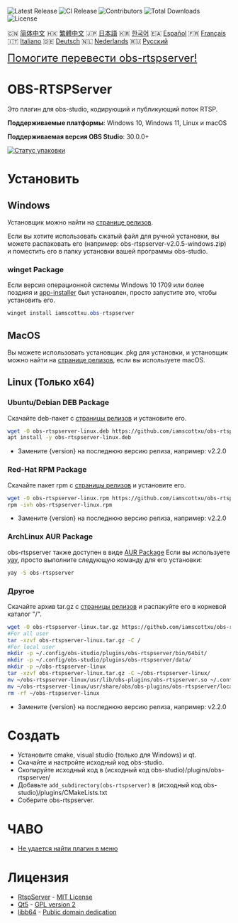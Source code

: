 ![Latest Release](https://img.shields.io/github/v/release/iamscottxu/obs-rtspserver.svg)
![CI Release](https://github.com/iamscottxu/obs-rtspserver/workflows/CI%20Release/badge.svg)
![Contributors](https://img.shields.io/github/contributors/iamscottxu/obs-rtspserver.svg)
![Total Downloads](https://img.shields.io/github/downloads/iamscottxu/obs-rtspserver/total.svg)
![License](https://img.shields.io/github/license/iamscottxu/obs-rtspserver.svg)


🇨🇳 [简体中文](//github.com/iamscottxu/obs-rtspserver/blob/master/README_zh-CN.md)
🇭🇰 [繁體中文](//github.com/iamscottxu/obs-rtspserver/blob/master/README_zh-TW.md)
🇯🇵 [日本語](//github.com/iamscottxu/obs-rtspserver/blob/master/README_ja-JP.md)
🇰🇷 [한국어](//github.com/iamscottxu/obs-rtspserver/blob/master/README_ko-KR.md)
🇪🇦 [Español](//github.com/iamscottxu/obs-rtspserver/blob/master/README_es-ES.md)
🇫🇷 [Français](//github.com/iamscottxu/obs-rtspserver/blob/master/README_fr-FR.md)
🇮🇹 [Italiano](//github.com/iamscottxu/obs-rtspserver/blob/master/README_it-IT.md)
🇩🇪 [Deutsch](//github.com/iamscottxu/obs-rtspserver/blob/master/README_de-DE.md)
🇳🇱 [Nederlands](//github.com/iamscottxu/obs-rtspserver/blob/master/README_nl-NL.md)
🇷🇺 [Русский](//github.com/iamscottxu/obs-rtspserver/blob/master/README_ru-RU.md)

<font size="5">[Помогите перевести obs-rtspserver!](https://www.transifex.com/scott-xu/obs-rtspserver)</font>

# OBS-RTSPServer

Это плагин для obs-studio, кодирующий и публикующий поток RTSP.

**Поддерживаемые платформы**: Windows 10, Windows 11, Linux и macOS

**Поддерживаемая версия OBS Studio**: 30.0.0+

[![Статус упаковки](https://repology.org/badge/vertical-allrepos/obs-rtspserver.svg)](https://repology.org/project/obs-rtspserver/versions)

# Установить
## Windows
Установщик можно найти на [странице релизов](https://github.com/iamscottxu/obs-rtspserver/releases).

Если вы хотите использовать сжатый файл для ручной установки, вы можете распаковать его (например: obs-rtspserver-v2.0.5-windows.zip) и поместить его в папку установки вашей программы obs-studio.

### winget Package
Если версия операционной системы Windows 10 1709 или более поздняя и [app-installer](https://www.microsoft.com/store/productId/9NBLGGH4NNS1) был установлен, просто запустите это, чтобы установить его.

```powershell
winget install iamscottxu.obs-rtspserver
```

## MacOS
Вы можете использовать установщик .pkg для установки, и установщик можно найти на [странице релизов](https://github.com/iamscottxu/obs-rtspserver/releases), если вы используете macOS.

## Linux (Только x64)
### Ubuntu/Debian DEB Package
Скачайте deb-пакет с [страницы релизов](https://github.com/iamscottxu/obs-rtspserver/releases) и установите его.

```bash
wget -O obs-rtspserver-linux.deb https://github.com/iamscottxu/obs-rtspserver/releases/download/{version}/obs-rtspserver-{version}-linux.deb
apt install -y obs-rtspserver-linux.deb
```
* Замените {version} на последнюю версию релиза, например: v2.2.0

### Red-Hat RPM Package
Скачайте пакет rpm с [страницы релизов](https://github.com/iamscottxu/obs-rtspserver/releases) и установите его.

```bash
wget -O obs-rtspserver-linux.rpm https://github.com/iamscottxu/obs-rtspserver/releases/download/{version}/obs-rtspserver-{version}-linux.rpm
rpm -ivh obs-rtspserver-linux.rpm
```
* Замените {version} на последнюю версию релиза, например: v2.2.0

### ArchLinux AUR Package
obs-rtspserver также доступен в виде [AUR Package](https://aur.archlinux.org/packages/?O=0&K=obs-rtspserver)
Если вы используете [yay](https://github.com/Jguer/yay), просто выполните следующую команду для его установки:

```bash
yay -S obs-rtspserver
```

### Другое
Скачайте архив tar.gz с [страницы релизов](https://github.com/iamscottxu/obs-rtspserver/releases) и распакуйте его в корневой каталог "/".

```bash
wget -O obs-rtspserver-linux.tar.gz https://github.com/iamscottxu/obs-rtspserver/releases/download/{version}/obs-rtspserver-{version}-linux.tar.gz
#For all user
tar -xzvf obs-rtspserver-linux.tar.gz -C /
#For local user
mkdir -p ~/.config/obs-studio/plugins/obs-rtspserver/bin/64bit/
mkdir -p ~/.config/obs-studio/plugins/obs-rtspserver/data/
mkdir -p ~/obs-rtspserver-linux
tar -xzvf obs-rtspserver-linux.tar.gz -C ~/obs-rtspserver-linux/
mv ~/obs-rtspserver-linux/usr/lib/obs-plugins/obs-rtspserver.so ~/.config/obs-studio/plugins/obs-rtspserver/bin/64bit/obs-rtspserver.so
mv ~/obs-rtspserver-linux/usr/share/obs/obs-plugins/obs-rtspserver/locale ~/.config/obs-studio/plugins/obs-rtspserver/data/locale
rm -rf ~/obs-rtspserver-linux
```
* Замените {version} на последнюю версию релиза, например: v2.2.0


# Создать
* Установите cmake, visual studio (только для Windows) и qt.
* Скачайте и настройте исходный код obs-studio.
* Скопируйте исходный код в (исходный код obs-studio)/plugins/obs-rtspserver/
* Добавьте `add_subdirectory(obs-rtspserver)` в (исходный код obs-studio)/plugins/CMakeLists.txt
* Соберите obs-rtspserver.

# ЧАВО
* [Не удается найти плагин в меню](https://github.com/iamscottxu/obs-rtspserver/wiki/FAQ#cant-find-the-plugin-in-the-menu)

# Лицензия
* [RtspServer](https://github.com/PHZ76/RtspServer/) - [MIT License](https://github.com/PHZ76/RtspServer/blob/master/LICENSE)
* [Qt5](https://www.qt.io/) - [GPL version 2](https://doc.qt.io/qt-5/licensing.html)
* [libb64](https://sourceforge.net/projects/libb64/) - [Public domain dedication](https://sourceforge.net/p/libb64/git/ci/master/tree/LICENSE)
